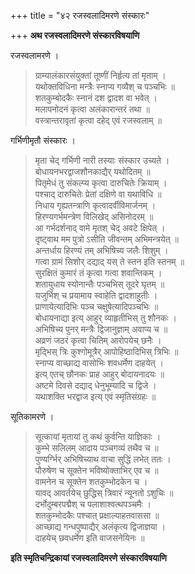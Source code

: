 +++
title = "४२ रजस्वलादिमरणे संस्कारः"

+++
**अथ रजस्वलादिमरणे संस्कारविषयाणि**

रजस्वलामरणे ।

> ग्राम्यालंकारसंयुक्तां तूष्णीं निर्हृत्य तां मृताम् ।  
> यथोक्तविधिना मन्त्रैः स्नाप्य गव्यैश् च पञ्चभिः ॥  
> शतकुम्बोदकैः स्नानं दश द्वादश वा भवेत् ।  
> मलापनोदनं कृत्वा अलंकारान्तरं तथा ॥  
> वस्त्रान्तरावृतां कृत्वा दहेद् एवं रजस्वलाम् ॥

गर्भिणीमृतौ संस्कारः ।

> मृता चेद् गर्भिणी नारी तस्याः संस्कार उच्यते ।  
> बोधायनभरद्वाजशौनकाद्यैर् यथोदितम् ॥  
> पितृमेधं तु संकल्प्य कृत्वा दारुचितेः क्रियाम् ।  
> पश्चाद् दारुचितेः प्रेतां दक्षिणे वा यथाविधि ॥  
> निधाय गृह्यतन्त्राणि कृत्वादर्वीविमार्जनम् ।  
> हिरण्यगर्भमन्त्रेण विलिखेद् असिनोदरम् ॥  
> आ गर्भदर्शनाद् वामे मृतश् चेद् अवटे क्षिपेत् ।  
> दृष्ट्वाथ मम पुत्रो ऽसीति जीवन्तम् अभिमन्त्रयेत् ॥  
> अन्तर्धाय हिरण्यं तम् अभिषिच्य जलैः शिशुम् ।  
> गत्वा ग्रामं सिशोर् दद्याद् यस् ते स्तन इति स्तनम् ॥  
> सुरक्षितं कुमारं तं कृत्वा गत्वा शवान्तिकम् ।  
> शतायुधाय स्योनान्तैः पञ्चभिस् तूदरे घृतम् ॥  
> यजुर्भिश् च प्रयामाय स्वाहेति द्वादशाहुतीः ।  
> प्राणायेत्यादिभिः पञ्च चक्षुषेत्यादिपञ्चभिः ॥  
> बोधायनाद्या इत्य् आहुर् व्याहृतीभिस् तु शौनकः ।  
> अभिषिच्य पुनर् मन्त्रैः द्विजानुज्ञाम् अवाप्य च ॥  
> अव्रणं जठरं कृत्वा चितिम् आरोपयेच् छनैः ।  
> मृद्भिस् त्रिः कुश्गोमूत्रैर् आपोहिष्ठादिभिस् त्रिभिः ॥  
> स्नाप्य वाच्छाद्य वासोभिः शवधर्मेण दाहयेत् ।  
> इत्य् एतच् छौनकः प्राह आहुर् बोदायनादयः ॥  
> अष्टमे दिवसे दद्याद् धेनुभूम्यादि च द्विजे ।  
> यथाशक्ति भरद्वाज इत्य् एवं स्मृतिसंग्रहः ॥

सूतिकामरणे ।

> सूत्कायां मृतायां तु कथं कुर्वन्ति याज्ञिकाः ।  
> कुम्भे सलिलम् आदाय पञ्चगव्यं तथैव च ॥  
> पुण्यर्ग्भिर् अभिषिच्याथ वाचा सुद्धिं लभेत् ततः ।  
> पौरुषेण च सूक्तेन भविष्योक्ताभिर् एव च ॥  
> वामनेन च सूक्तेन शतकुम्भोदकेन च ।  
> यावद् आवर्तयेच् छुद्धिस् त्रिवारं न्यूनतो ऽशुचिः ॥  
> दर्भोदुम्बरपद्मैश् च पलाशाश्वत्थपञ्चमैः ।  
> शतकुम्भोदकैः पश्चात् प्रक्षाल्याहतवाससा ॥  
> आच्छाद्य गन्धपुष्पाद्यैर् अलंकृत्य द्विजाज्ञया ।  
> दाहयेच् छवधर्मेण इति वाजसनेयिनः ॥

**इति स्मृतिचन्द्रिकायां रजस्वलादिमरणे संस्कारविषयाणि**
